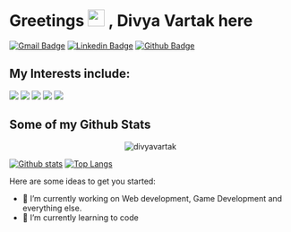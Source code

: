 # Greetings <img src="https://raw.githubusercontent.com/MartinHeinz/MartinHeinz/master/wave.gif" width="30px"> , Divya Vartak here

[![Gmail Badge](https://img.shields.io/badge/-vartakdivya08@gmail.com-c14438?style=plastic&logo=Gmail&logoColor=white&link=mailto:vartakdivya08@gmail.com)](mailto:vartakdivya08@gmail.com) 
[![Linkedin Badge](https://img.shields.io/badge/-Divya_Vartak-0072b1?style=plastic&logo=Linkedin&logoColor=white&link=https://www.linkedin.com/in//)](https://www.linkedin.com/in/) 
[![Github Badge](https://img.shields.io/badge/-Divya_Vartak-grey?style=plastic&logo=github&logoColor=white&link=https://github.com/divyavartak)](https://github.com/divyavartak) 

## My Interests include:
<div class="row" >
  <img src="https://img.shields.io/badge/html5%20-%23E34F26.svg?&style=for-the-badge&logo=html5&logoColor=white">
  <img src="https://img.shields.io/badge/css3%20-%231572B6.svg?&style=for-the-badge&logo=css3&logoColor=white">
  <img src="https://img.shields.io/badge/java-%23ED8B00.svg?style=for-the-badge&logo=java&logoColor=white">
  <img src="https://img.shields.io/badge/mysql-%2300f.svg?&style=for-the-badge&logo=mysql&logoColor=white">
  <img src="https://img.shields.io/badge/bootstrap%20-%23563D7C.svg?&style=for-the-badge&logo=bootstrap&logoColor=white">
</div>


## Some of my Github Stats
<p align=center> <img src=https://komarev.com/ghpvc/?username=divyavartak&style=flat-square&color=blue alt=divyavartak /> </p>

[![Github stats](https://github-readme-stats.vercel.app/api?username=divyavartak&show_icons=true&include_all_commits=true)](https://github.com/divyavartak/github-readme-stats)
[![Top Langs](https://github-readme-stats.vercel.app/api/top-langs/?username=divyavartak&layout=compact)](https://github.com/divyavartak/github-readme-stats)


Here are some ideas to get you started:

- 🔭 I’m currently working on Web development, Game Development and everything else.
- 🌱 I’m currently learning to code





